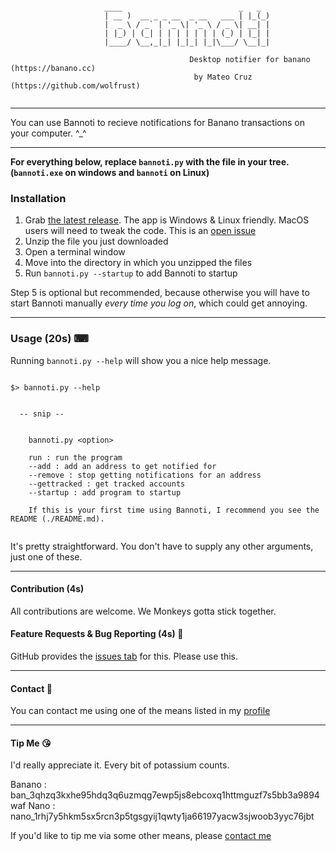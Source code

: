 ```

                     ____                          _   _
                     | __ )  __ _ _ __  _ __   ___ | |_(_)
                     |  _ \ / _` | '_ \| '_ \ / _ \| __| |
                     | |_) | (_| | | | | | | | (_) | |_| |
                     |____/ \__,_|_| |_|_| |_|\___/ \__|_|

                                        Desktop notifier for banano (https://banano.cc)
                                         by Mateo Cruz  (https://github.com/wolfrust)


```

---

You can use Bannoti to recieve notifications for Banano transactions on your computer. ^_^

---


**For everything below, replace `bannoti.py` with the file in your tree. (`bannoti.exe` on windows and `bannoti` on Linux)**


### Installation

1. Grab [the latest release](https://github.com/wolfrust/bannoti/releases/latest). The app is Windows & Linux friendly. MacOS users will need to tweak the code. This is an [open issue](f)
2. Unzip the file you just downloaded
3. Open a terminal window
4. Move into the directory in which you unzipped the files
5. Run ```bannoti.py --startup``` to add Bannoti to startup

Step 5 is optional but recommended, because otherwise you will have to start Bannoti manually *every time you log on*, which could get annoying.

---

### Usage (20s) ⌨

Running ``` bannoti.py --help ``` will show you a nice help message.

```

$> bannoti.py --help


  -- snip --


    bannoti.py <option>

    run : run the program
    --add : add an address to get notified for
    --remove : stop getting notifications for an address
    --gettracked : get tracked accounts
    --startup : add program to startup

    If this is your first time using Bannoti, I recommend you see the README (./README.md).


```

It's pretty straightforward. You don't have to supply any other arguments, just one of these.


---

#### Contribution (4s)

All contributions are welcome. We Monkeys gotta stick together.


#### Feature Requests & Bug Reporting (4s) 🐞

GitHub provides the [issues tab](https://github.com/wolfrust/bannoti/issues) for this. Please use this.

---

#### Contact 📱

You can contact me using one of the means listed in my [profile](https://github.com/wolfrust/wolfrust/README.md)

---

#### Tip Me 😘

I'd really appreciate it. Every bit of potassium counts.

Banano : ban_3qhzq3kxhe95hdq3q6uzmqg7ewp5js8ebcoxq1httmguzf7s5bb3a9894waf
Nano : nano_1rhj7y5hkm5sx5rcn3p5tgsgyij1qwty1ja66197yacw3sjwoob3yyc76jbt

If you'd like to tip me via some other means, please [contact me](mailto:mateo.xzf@protonmail.ch)
